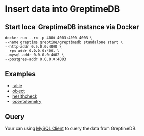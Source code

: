 # Insert data into GreptimeDB

## Start local GreptimeDB instance via Docker

```shell
docker run --rm -p 4000-4003:4000-4003 \
--name greptime greptime/greptimedb standalone start \
--http-addr 0.0.0.0:4000 \
--rpc-addr 0.0.0.0:4001 \
--mysql-addr 0.0.0.0:4002 \
--postgres-addr 0.0.0.0:4003
```

## Examples

- [table](table/README.md)
- [object](object/README.md)
- [healthcheck](healthcheck/README.md)
- [opentelemetry](opentelemetry/README.md)

## Query

Your can using [MySQL Client](https://docs.greptime.com/user-guide/protocols/mysql) to query the data from GreptimeDB.
